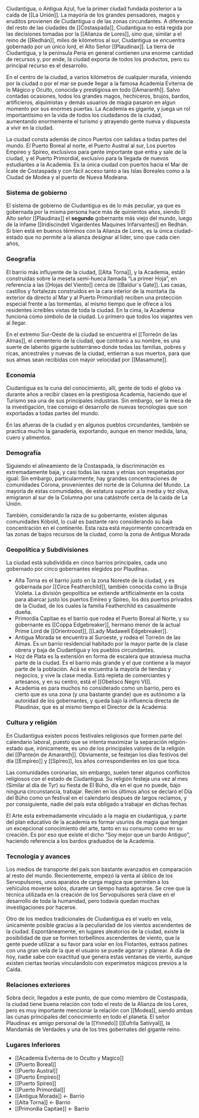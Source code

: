 Ciudantigua, o Antigua Azul, fue la primer ciudad fundada posterior a la caída de [[La Unión]]. La mayoría de los grandes pensadores, magos y eruditos provienen de Ciudantigua o de las zonas circundantes. A diferencia del resto de las ciudades de [[Costaspada]], Ciudantigua no está regida por las decisiones tomadas por la [[Alianza de Lores]], sino que, similar a el reino de [[Redhán]], miles de kilómetros al sur, Ciudantigua se encuentra gobernado por un único lord, el Alto Señor [[Plaudinax]]. La tierra de Ciudantigua, y la península Peria en general contienen una enorme cantidad de recursos y, por ende, la ciudad exporta de todos los productos, pero su principal recurso es el desarrollo.


En el centro de la ciudad, a varios kilómetros de cualquier muralla, viniendo por la ciudad o por el mar se puede llegar a la famosa Academia Eviterna de lo Mágico y Oculto, conocida y prestigiosa en todo [[Amaranth]]. Salvo contadas ocasiones, todos los grandes magos, hechiceros, brujos, bardos, artificieros, alquimistas y demás usuarios de magia pasaron en algun momento por sus enormes puertas. La Academia es gigante, y juega un rol importantísimo en la vida de todos los ciudadanos de la ciudad, aumentando enormemente el turismo y atrayendo gente nueva y dispuesta a vivir en la ciudad.


La ciudad consta además de cinco Puertos con salidas a todas partes del mundo. El Puerto Boreal al norte, el Puerto Austral al sur, Los puertos Empíreo y Spíreo, exclusivos para gente importante que entra y sale de la ciudad, y el Puerto Primordial, exclusivo para la llegada de nuevos estudiantes a la Academia. Es la única ciudad con puertos hacia el Mar de Ícate de Costaspada y con fácil acceso tanto a las Islas Boreales como a la Ciudad de Modea y al puerto de Nueva Modeana.

### Sistema de gobierno

El sistema de gobierno de Ciudantigua es de lo más peculiar, ya que es gobernada por la misma persona hace más de quinientos años, siendo El Alto señor [[Plaudinax]] el **segundo** gobernante más viejo del mundo, luego de la infame [[Iridiscindell Vigardentes Maquines Irifarvantes]] en Redhán. Si bien está en buenos términos con la Alianza de Lores, es la única ciudad-estado que no permite a la alianza designar al líder, sino que cada cien años,  


### Geografía


El barrio más influyente de la ciudad, [[Alta Torna]], y la Academia, están construidas sobre la meseta semi-hueca llamada “La primer Hoja”, en referencia a las [[Hojas del Viento]] cerca de [[Baldur´s Gate]]. Las casas, castillos y fortalezas construidos en la cara interior de la montaña (la exterior da directo al Mar y al Puerto Primordial) reciben una protección especial frente a las tormentas, al mismo tiempo que le ofrece a los residentes icreíbles vistas de toda la ciudad. En la cima, la Academia funciona como símbolo de la ciudad. Lo primero que todos los viajantes ven al llegar.


En el extremo Sur-Oeste de la ciudad se encuentra el [[Torreón de las Almas]], el cementerio de la ciudad, que contrario a su nombre, es una suerte de laberito gigante subterráneo donde todas las familias, pobres y ricas, ancestrales y nuevas de la ciudad, entierran a sus muertos, para que sus almas sean recibidas con mayor velocidad por [[Masamune]].


### Economía


Ciudantigua es la cuna del conocimiento, allí, gente de todo el globo va durante años a recibir clases en la prestigiosa Academia, haciendo que el Turismo sea una de sus principales industrias. Sin embargo, ser la meca de la investigación, trae consigo el desarrollo de nuevas tecnologías que son exportadas a todas partes del mundo.


En las afueras de la ciudad y en algunos pueblos circundantes, también se practica mucho la ganadería, exportando, aunque en menor medida, lana, cuero y alimentos.


### Demografía


Siguiendo el alineamiento de la Costaspada, la discriminación es extremadamente baja, y casi todas las razas y etnias son respetadas por igual. Sin embargo, particularmente, hay grandes concentraciones de comunidades Corona, provenientes del norte de la Columna del Mundo. La mayoría de estas comunidades, de estatura superior a la media y tez oliva, emigraron al sur de la Columna por una catástrofe cerca de la caída de La Unión.


También, considerando la raza de su gobernante, existen algunas comunidades Kóbold, lo cuál es bastante raro considerando su baja concentración en el continente. Esta raza está mayormente concentrada en las zonas de bajos recursos de la ciudad, como la zona de Antigua Morada


### Geopolítica y Subdivisiones


La ciudad está subdividida en cinco barrios principales, cada uno gobernado por cinco gobernantes elegidos por Plaudinax. 
- Alta Torna es el barrio justo en la zona Noreste de la ciudad, y es gobernada por [[Circe Featherchild]], también conocida como la Bruja Violeta. La división geopolítica se extiende artificialmente en la costa para abarcar justo los puertos Emíreo y Spíreo, los dos puertos privados de la Ciudad, de los cuales la familia Featherchild es casualmente dueña.
- Primordia Capitae es el barrio que rodea el Puerto Boreal al Norte, y su gobernante es [[Coppa Edgebreaker]], hermano menor de la actual Prime Lord de [[Orientroost]], [[Lady Madawell Edgebreaker]].
- Antigua Morada se encuentra al Suroeste, y rodea el Torreón de las Almas. Es un barrio residencial habitado por la mayor parte de la clase obrera y baja de Ciudantigua y los pueblos circundantes.
- Hoz de Plata es la extensión en forma de escalera que atraviesa mucha parte de la ciudad. Es el barrio más grande y el que contiene a la mayor parte de la población. Acá se encuentra la mayoría de tiendas y negocios, y vive la clase media. Está repleta de comerciantes y artesanos, y en su centro, está el [[Obelisco Negro VI]].
- Academia es para muchos no considerado como un barrio, pero es cierto que es una zona (y una bastante grande) que es autónomo a la autoridad de los gobernantes, y queda bajo la influencia directa de Plaudinax, que es al mismo tiempo el Director de la Academia.


### Cultura y religión


En Ciudantigua existen pocos festivales religiosos que formen parte del calendario laboral, puesto que se intenta maximizar la separación relgión-estado que, irónicamente, es uno de los principales valores de la religión del [[Panteón de Amaranth]]. Obviamente, se festejan los días festivos del día [[Empíreo]] y [[Spíreo]], los años correspondientes en los que toca.


Las comunidades coronarias, sin embargo, suelen tener algunos conflictos religiosos con el estado de Ciudantigua. Su religión festeja una vez al mes (Similar al día de Tyr) su fiesta de El Búho, día en el que no puede, bajo ninguna circunstancia, trabajar. Recién en los últimos años se declaró el Día del Búho como un festival en el calendario después de largos reclamos, y por consiguiente, nadie del país esta obligado a trabajar en dichas fechas


El Arte esta extremadamente vinculado a la magia en ciudantigua, y parte del plan educativo de la academia es formar usurios de magia que tengan un excepcional conocimiento del arte, tanto en su consumo como en su creación. Es por eso que existe el dicho “Soy mejor que un bardo Antiguo”, haciendo referencia a los bardos graduados de la Academia.


### Tecnología y avances


Los medios de transporte del país son bastante avanzados en comparación al resto del mundo. Recientemente, empezó la venta al úblico de los Servopulsores, unos aparatos de carga magica que permiten a los vehículos moverse solos, durante un tiempo hasta agotarse. Se cree que la técnica utilizada en la creación de los Servopulsores será clave en el desarrollo de toda la humanidad, pero todavía quedan muchas investigaciones por hacerse. 


Otro de los medios tradicionales de Ciudantigua es el vuelo en vela, únicamente posible gracias a la peculiaridad de los vientos ascendentes de la ciudad. Espontáneamente, en lugares aleatorios de la ciudad, existe la posibilidad de que se formen torbellinos ascendentes de viento, que la gente puede utilizar a su favor para volar en los Flotantes, extraos patines con una gran vela de la que el usuario se puede agarrar y planear. A día de hoy, nadie sabe con exactitud que genera estas ventanas de viento, aunque existen ciertas teorías vinculandolo con experimetos mágicos previos a la Caída.


### Relaciones exteriores


Sobra decir, llegados a este punto, de que como miembro de Costaspada, la ciudad tiene buena relación con todo el resto de la Alianza de los Lores, pero es muy importante mencionar la relación con [[Modea]], siendo ambas las cunas principales del conocimiento en todo el planeta. El señor Plaudinax es amigo personal de la [[Ynnedo]] [[Eufrila Sativyal]], la Mandamás de Verdades y una de los tres gobernates del gigante reino.



### Lugares Inferiores
- [[Academia Eviterna de lo Oculto y Magico]]
- [[Puerto Boreal]]
- [[Puerto Austral]]
- [[Puerto Empíreo]]
- [[Puerto Spíreo]]
- [[Puerto Primordial]]
- [[Antigua Morada]] ← Barrio
- [[Alta Torna]] ← Barrio
- [[Primordia Capitae]] ← Barrio
